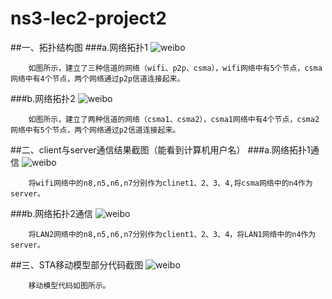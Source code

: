 # ns3-lec2-project2
##一、拓扑结构图
###a.网络拓扑1
![weibo](http://ww1.sinaimg.cn/mw690/e75b2095gw1f58ndlfwmwj20f9076wfs.jpg)

        如图所示，建立了三种信道的网络（wifi、p2p、csma），wifi网络中有5个节点，csma网络中有4个节点，两个网络通过p2p信道连接起来。
###b.网络拓扑2
![weibo](http://ww2.sinaimg.cn/mw690/e75b2095gw1f58ned179fj20gj06u0u1.jpg)

        如图所示，建立了两种信道的网络（csma1、csma2），csma1网络中有4个节点，csma2网络中有5个节点，两个网络通过p2信道连接起来。
##二、client与server通信结果截图（能看到计算机用户名）
###a.网络拓扑1通信
![weibo](http://ww2.sinaimg.cn/mw690/e75b2095gw1f58necfr7kj20kh0aeah9.jpg)

        将wifi网络中的n8,n5,n6,n7分别作为clinet1、2、3、4,将csma网络中的n4作为server。
###b.网络拓扑2通信
![weibo](http://ww3.sinaimg.cn/mw690/e75b2095gw1f58nedysndj20kk0c1tgs.jpg)


        将LAN2网络中的n8,n5,n6,n7分别作为client1、2、3、4，将LAN1网络中的n4作为server。
##三、STA移动模型部分代码截图
![weibo](http://ww1.sinaimg.cn/mw1024/e5334a89gw1f5fu97zt5yj20hs04z76b.jpg)

        移动模型代码如图所示。
